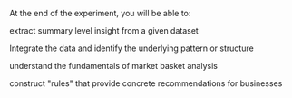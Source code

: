 At the end of the experiment, you will be able to:

extract summary level insight from a given dataset

Integrate the data and identify the underlying pattern or structure

understand the fundamentals of market basket analysis

construct "rules" that provide concrete recommendations for businesses

